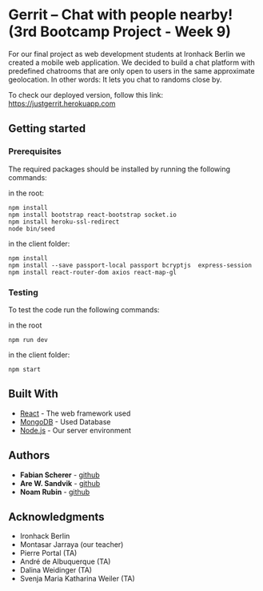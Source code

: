 # Gerrit – Chat with people nearby! (3rd Bootcamp Project - Week 9)

For our final project as web development students at Ironhack Berlin we created a mobile web application. We decided to build a chat platform with predefined chatrooms that are only open to users in the same approximate geolocation. In other words: It lets you chat to randoms close by.

To check our deployed version, follow this link: https://justgerrit.herokuapp.com

## Getting started

### Prerequisites

The required packages should be installed by running the following commands:

in the root:

```
npm install
npm install bootstrap react-bootstrap socket.io
npm install heroku-ssl-redirect
node bin/seed
```

in the client folder:

```
npm install
npm install --save passport-local passport bcryptjs  express-session
npm install react-router-dom axios react-map-gl
```

### Testing

To test the code run the following commands:

in the root

```
npm run dev
```

in the client folder:

```
npm start
```

## Built With

- [React](https://reactjs.org/) - The web framework used
- [MongoDB](https://www.mongodb.com/) - Used Database
- [Node.js](https://nodejs.org/en/) - Our server environment

## Authors

- **Fabian Scherer** - [github](https://github.com/fabianschu)
- **Are W. Sandvik** - [github](https://github.com/arews)
- **Noam Rubin** - [github](https://github.com/noamrubin22)

## Acknowledgments

- Ironhack Berlin
- Montasar Jarraya (our teacher)
- Pierre Portal (TA)
- André de Albuquerque (TA)
- Dalina Weidinger (TA)
- Svenja Maria Katharina Weiler (TA)
